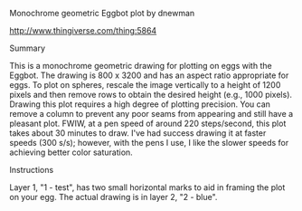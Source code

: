 Monochrome geometric Eggbot plot
by dnewman

http://www.thingiverse.com/thing:5864

Summary

This is a monochrome geometric drawing for plotting on eggs with the Eggbot. The drawing is 800 x 3200 and has an aspect ratio appropriate for eggs. To plot on spheres, rescale the image vertically to a height of 1200 pixels and then remove rows to obtain the desired height (e.g., 1000 pixels).
Drawing this plot requires a high degree of plotting precision. You can remove a column to prevent any poor seams from appearing and still have a pleasant plot.
FWIW, at a pen speed of around 220 steps/second, this plot takes about 30 minutes to draw. I've had success drawing it at faster speeds (300 s/s); however, with the pens I use, I like the slower speeds for achieving better color saturation.

Instructions

Layer 1, "1 - test", has two small horizontal marks to aid in framing the plot on your egg. The actual drawing is in layer 2, "2 - blue".